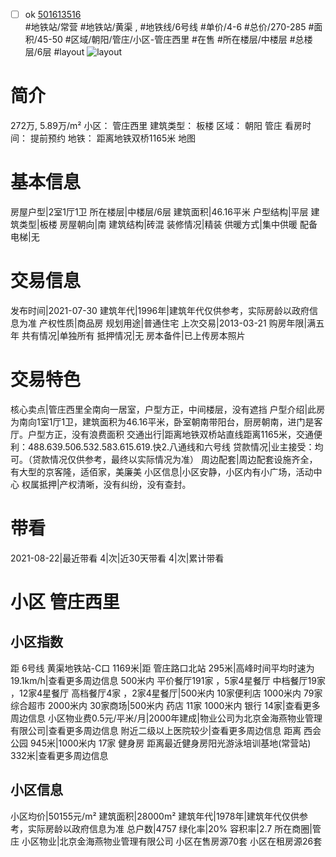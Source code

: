- [ ] ok [501613516](https://bj.5i5j.com/ershoufang/501613516.html)  
 #地铁站/常营 #地铁站/黄渠 ,  #地铁线/6号线
#单价/4-6 #总价/270-285 #面积/45-50   #区域/朝阳/管庄/小区-管庄西里 #在售 #所在楼层/中楼层 #总楼层/6层 #layout 
![layout](http://image2a.5i5j.com/bdir/layout/855bf447a8f843fbb4bc4ce0c414be9e.jpg_P5.jpg) 
# 简介 
 272万,  5.89万/m² 
小区： 管庄西里
建筑类型： 板楼
区域： 朝阳 管庄
看房时间： 提前预约
地铁： 距离地铁双桥1165米 地图
# 基本信息 
 房屋户型|2室1厅1卫
所在楼层|中楼层/6层
建筑面积|46.16平米
户型结构|平层
建筑类型|板楼
房屋朝向|南
建筑结构|砖混
装修情况|精装
供暖方式|集中供暖
配备电梯|无
# 交易信息 
 发布时间|2021-07-30
建筑年代|1996年|建筑年代仅供参考，实际房龄以政府信息为准
产权性质|商品房
规划用途|普通住宅
上次交易|2013-03-21
购房年限|满五年
共有情况|单独所有
抵押情况|无
房本备件|已上传房本照片
# 交易特色 
 核心卖点|管庄西里全南向一居室，户型方正，中间楼层，没有遮挡
户型介绍|此房为南向1室1厅1卫，建筑面积为46.16平米，卧室朝南带阳台，厨房朝南，进门是客厅。户型方正，没有浪费面积
交通出行|距离地铁双桥站直线距离1165米，交通便利：488.639.506.532.583.615.619.快2.八通线和六号线
贷款情况|业主接受：均可。（贷款情况仅供参考，最终以实际情况为准）
周边配套|周边配套设施齐全，有大型的京客隆，适佰家，美廉美
小区信息|小区安静，小区内有小广场，活动中心
权属抵押|产权清晰，没有纠纷，没有查封。
# 带看 
 2021-08-22|最近带看	 4|次|近30天带看	 4|次|累计带看
# 小区 管庄西里
## 小区指数 
 距 6号线 黄渠地铁站-C口 1169米|距 管庄路口北站 295米|高峰时间平均时速为19.1km/h|查看更多周边信息
500米内 平价餐厅191家 ，5家4星餐厅
中档餐厅19家 ，12家4星餐厅
高档餐厅4家 ，2家4星餐厅|500米内 10家便利店
1000米内 79家综合超市
2000米内 30家商场|500米内 药店 11家
1000米内 银行 14家|查看更多周边信息
小区物业费0.5元/平米/月|2000年建成|物业公司为北京金海燕物业管理有限公司|查看更多周边信息
附近二级以上医院较少|查看更多周边信息
距离 西会公园 945米|1000米内 17家 健身房
距离最近健身房阳光游泳培训基地(常营站) 332米|查看更多周边信息
## 小区信息 
 小区均价|50155元/m²
建筑面积|28000m²
建筑年代|1978年|建筑年代仅供参考，实际房龄以政府信息为准
总户数|4757
绿化率|20%
容积率|2.7
所在商圈|管庄
小区物业|北京金海燕物业管理有限公司
小区在售房源70套
小区在租房源26套
